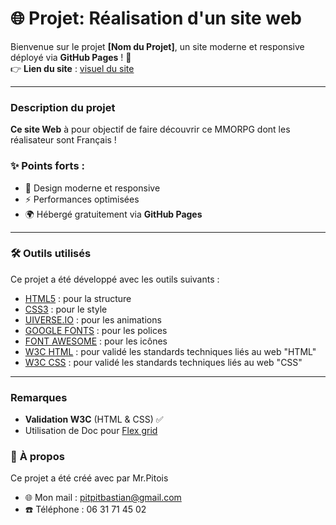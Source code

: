 # 🌐 **Projet**: Réalisation d'un site web  

Bienvenue sur le projet **[Nom du Projet]**, un site moderne et responsive déployé via **GitHub Pages** ! 🚀  
👉 **Lien du site** : [visuel du site](https://patatecosmique.github.io/PROJET-WEB/)  

---
### **Description du projet**

**Ce site Web** à pour objectif de faire découvrir ce MMORPG dont les réalisateur sont Français !

### ✨ **Points forts** :  
- 🎨 Design moderne et responsive  
- ⚡ Performances optimisées  
- 🌍 Hébergé gratuitement via **GitHub Pages**  

---
### 🛠️ **Outils utilisés**
Ce projet a été développé avec les outils suivants :

- [HTML5](https://fr.wikipedia.org/wiki/HTML5) : pour la structure
- [CSS3](https://fr.wikipedia.org/wiki/Feuilles_de_style_en_cascade) : pour le style
- [UIVERSE.IO](https://uiverse.io/) : pour les animations
- [GOOGLE FONTS](https://fonts.google.com/) : pour les polices
- [FONT AWESOME](https://fontawesome.com/) : pour les icônes
- [W3C HTML](https://validator.w3.org/) :  pour validé les standards techniques liés au web "HTML"
- [W3C CSS](https://jigsaw.w3.org/css-validator/) : pour validé les standards techniques liés au web "CSS"


---
### **Remarques**

- **Validation W3C** (HTML & CSS) ✅
- Utilisation de Doc pour [Flex grid](https://developer.mozilla.org/en-US/docs/Web/CSS/CSS_grid_layout/Relationship_of_grid_layout_with_other_layout_methods)


### 📝 **À propos**

Ce projet a été créé avec  par Mr.Pitois

- 🌐 Mon mail : pitpitbastian@gmail.com
- ☎️ Téléphone : 06 31 71 45 02









